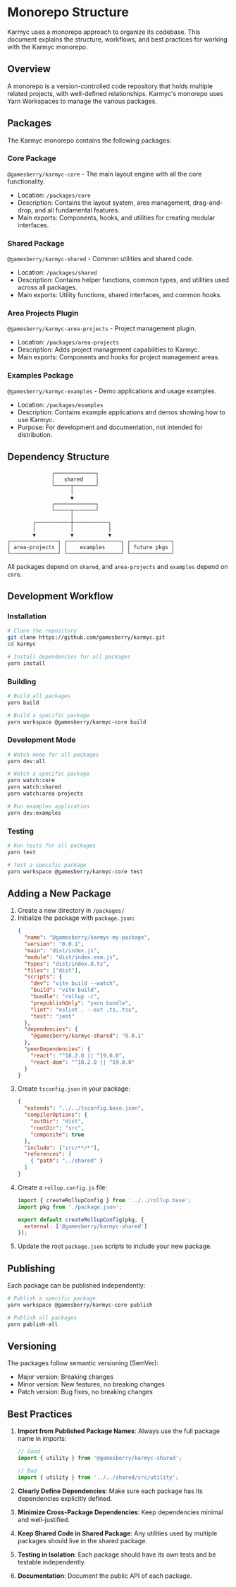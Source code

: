 # Monorepo Structure

Karmyc uses a monorepo approach to organize its codebase. This document explains the structure, workflows, and best practices for working with the Karmyc monorepo.

## Overview

A monorepo is a version-controlled code repository that holds multiple related projects, with well-defined relationships. Karmyc's monorepo uses Yarn Workspaces to manage the various packages.

## Packages

The Karmyc monorepo contains the following packages:

### Core Package

`@gamesberry/karmyc-core` - The main layout engine with all the core functionality.

- Location: `/packages/core`
- Description: Contains the layout system, area management, drag-and-drop, and all fundamental features.
- Main exports: Components, hooks, and utilities for creating modular interfaces.

### Shared Package

`@gamesberry/karmyc-shared` - Common utilities and shared code.

- Location: `/packages/shared`
- Description: Contains helper functions, common types, and utilities used across all packages.
- Main exports: Utility functions, shared interfaces, and common hooks.

### Area Projects Plugin

`@gamesberry/karmyc-area-projects` - Project management plugin.

- Location: `/packages/area-projects`
- Description: Adds project management capabilities to Karmyc.
- Main exports: Components and hooks for project management areas.

### Examples Package

`@gamesberry/karmyc-examples` - Demo applications and usage examples.

- Location: `/packages/examples`
- Description: Contains example applications and demos showing how to use Karmyc.
- Purpose: For development and documentation, not intended for distribution.

## Dependency Structure

```
              ┌─────────────┐
              │   shared    │
              └─────┬───────┘
                    │
                    ▼
              ┌─────────────┐
              └─────┬───────┘
                    │
        ┌───────────┼───────────┐
        │           │           │
        ▼           ▼           ▼
┌───────────────┐ ┌─────────────────┐ ┌─────────────┐
│ area-projects │ │    examples     │ │ future pkgs │
└───────────────┘ └─────────────────┘ └─────────────┘
```

All packages depend on `shared`, and `area-projects` and `examples` depend on `core`.

## Development Workflow

### Installation

```bash
# Clone the repository
git clone https://github.com/gamesberry/karmyc.git
cd karmyc

# Install dependencies for all packages
yarn install
```

### Building

```bash
# Build all packages
yarn build

# Build a specific package
yarn workspace @gamesberry/karmyc-core build
```

### Development Mode

```bash
# Watch mode for all packages
yarn dev:all

# Watch a specific package
yarn watch:core
yarn watch:shared
yarn watch:area-projects

# Run examples application
yarn dev:examples
```

### Testing

```bash
# Run tests for all packages
yarn test

# Test a specific package
yarn workspace @gamesberry/karmyc-core test
```

## Adding a New Package

1. Create a new directory in `/packages/`
2. Initialize the package with `package.json`:
   ```json
   {
     "name": "@gamesberry/karmyc-my-package",
     "version": "0.0.1",
     "main": "dist/index.js",
     "module": "dist/index.esm.js",
     "types": "dist/index.d.ts",
     "files": ["dist"],
     "scripts": {
       "dev": "vite build --watch",
       "build": "vite build",
       "bundle": "rollup -c",
       "prepublishOnly": "yarn bundle",
       "lint": "eslint . --ext .ts,.tsx",
       "test": "jest"
     },
     "dependencies": {
       "@gamesberry/karmyc-shared": "0.0.1"
     },
     "peerDependencies": {
       "react": "^18.2.0 || ^19.0.0",
       "react-dom": "^18.2.0 || ^19.0.0"
     }
   }
   ```
3. Create `tsconfig.json` in your package:
   ```json
   {
     "extends": "../../tsconfig.base.json",
     "compilerOptions": {
       "outDir": "dist",
       "rootDir": "src",
       "composite": true
     },
     "include": ["src/**/*"],
     "references": [
       { "path": "../shared" }
     ]
   }
   ```
4. Create a `rollup.config.js` file:
   ```js
   import { createRollupConfig } from '../../rollup.base';
   import pkg from './package.json';

   export default createRollupConfig(pkg, {
     external: ['@gamesberry/karmyc-shared']
   });
   ```
5. Update the root `package.json` scripts to include your new package.

## Publishing

Each package can be published independently:

```bash
# Publish a specific package
yarn workspace @gamesberry/karmyc-core publish

# Publish all packages
yarn publish-all
```

## Versioning

The packages follow semantic versioning (SemVer):

- Major version: Breaking changes
- Minor version: New features, no breaking changes
- Patch version: Bug fixes, no breaking changes

## Best Practices

1. **Import from Published Package Names**: Always use the full package name in imports:
   ```typescript
   // Good
   import { utility } from '@gamesberry/karmyc-shared';
   
   // Bad
   import { utility } from '../../shared/src/utility';
   ```

2. **Clearly Define Dependencies**: Make sure each package has its dependencies explicitly defined.

3. **Minimize Cross-Package Dependencies**: Keep dependencies minimal and well-justified.

4. **Keep Shared Code in Shared Package**: Any utilities used by multiple packages should live in the shared package.

5. **Testing in Isolation**: Each package should have its own tests and be testable independently.

6. **Documentation**: Document the public API of each package. 

